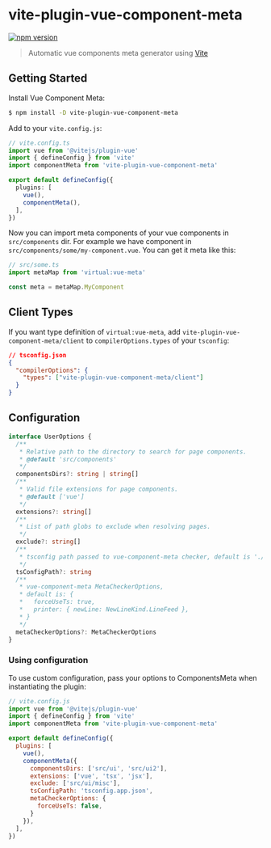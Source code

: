 # vite-plugin-vue-component-meta

[![npm version](https://img.shields.io/npm/v/vite-plugin-vue-component-meta)](https://www.npmjs.com/package/vite-plugin-vue-component-meta)

> Automatic vue components meta generator using [Vite](https://github.com/vitejs/vite)

## Getting Started

Install Vue Component Meta:

```bash
$ npm install -D vite-plugin-vue-component-meta
```

Add to your `vite.config.js`:

```ts
// vite.config.ts
import vue from '@vitejs/plugin-vue'
import { defineConfig } from 'vite'
import componentMeta from 'vite-plugin-vue-component-meta'

export default defineConfig({
  plugins: [
    vue(),
    componentMeta(),
  ],
})
```

Now you can import meta components of your vue components in `src/components` dir.
For example we have component in `src/components/some/my-component.vue`.
You can get it meta like this:

```ts
// src/some.ts
import metaMap from 'virtual:vue-meta'

const meta = metaMap.MyComponent
```

## Client Types

If you want type definition of `virtual:vue-meta`, add `vite-plugin-vue-component-meta/client` to `compilerOptions.types` of your `tsconfig`:

```json
// tsconfig.json
{
  "compilerOptions": {
    "types": ["vite-plugin-vue-component-meta/client"]
  }
}
```

## Configuration

```ts
interface UserOptions {
  /**
   * Relative path to the directory to search for page components.
   * @default 'src/components'
   */
  componentsDirs?: string | string[]
  /**
   * Valid file extensions for page components.
   * @default ['vue']
   */
  extensions?: string[]
  /**
   * List of path globs to exclude when resolving pages.
   */
  exclude?: string[]
  /**
   * tsconfig path passed to vue-component-meta checker, default is './tsconfig.json'
   */
  tsConfigPath?: string
  /**
   * vue-component-meta MetaCheckerOptions,
   * default is: {
   *   forceUseTs: true,
   *   printer: { newLine: NewLineKind.LineFeed },
   * }
   */
  metaCheckerOptions?: MetaCheckerOptions
}
```

### Using configuration

To use custom configuration, pass your options to ComponentsMeta when instantiating the plugin:

```js
// vite.config.js
import vue from '@vitejs/plugin-vue'
import { defineConfig } from 'vite'
import componentMeta from 'vite-plugin-vue-component-meta'

export default defineConfig({
  plugins: [
    vue(),
    componentMeta({
      componentsDirs: ['src/ui', 'src/ui2'],
      extensions: ['vue', 'tsx', 'jsx'],
      exclude: ['src/ui/misc'],
      tsConfigPath: 'tsconfig.app.json',
      metaCheckerOptions: {
        forceUseTs: false,
      }
    }),
  ],
})
```
